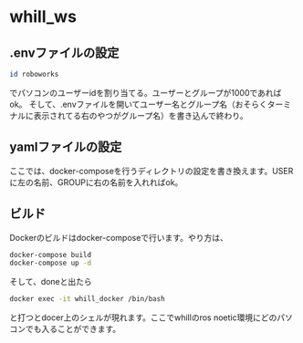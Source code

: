# whill_ws
## .envファイルの設定
```bash
id roboworks
```
でパソコンのユーザーidを割り当てる。ユーザーとグループが1000であればok。
そして、.envファイルを開いてユーザー名とグループ名（おそらくターミナルに表示されてる右のやつがグループ名）を書き込んで終わり。

## yamlファイルの設定
ここでは、docker-composeを行うディレクトリの設定を書き換えます。USERに左の名前、GROUPに右の名前を入れればok。

## ビルド
Dockerのビルドはdocker-composeで行います。やり方は、
```bash
docker-compose build
docker-compose up -d
```
そして、doneと出たら
```bash
docker exec -it whill_docker /bin/bash
```
と打つとdocer上のシェルが現れます。ここでwhillのros noetic環境にどのパソコンでも入ることができます。
